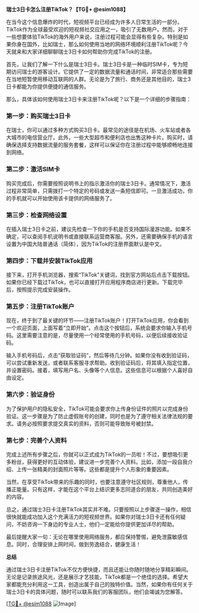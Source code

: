 **瑞士3日卡怎么注册TikTok？【TG💪+ @esim1088】**

在当今这个信息爆炸的时代，短视频平台已经成为许多人日常生活的一部分。TikTok作为全球最受欢迎的短视频社交应用之一，吸引了无数用户。然而，对于一些想要体验TikTok的海外用户来说，注册过程可能会显得有些复杂。特别是如果你身在国外，比如瑞士，那么如何使用当地的网络环境顺利注册TikTok呢？今天就来和大家详细聊聊瑞士3日卡如何帮助你完成TikTok的注册。

首先，让我们了解一下什么是瑞士3日卡。瑞士3日卡是一种临时SIM卡，专为短期访问瑞士的游客设计。它提供了一定的数据流量和通话时间，非常适合那些需要在当地短暂使用移动互联网的人群。无论是为了旅行、商务还是其他目的，瑞士3日卡都能为你提供便捷的通信服务。

那么，具体该如何使用瑞士3日卡来注册TikTok呢？以下是一个详细的步骤指南：

### 第一步：购买瑞士3日卡

在瑞士，你可以通过多种方式购买3日卡。最常见的途径是在机场、火车站或者各大城市的电信营业厅。此外，一些大型超市和便利店也出售这种卡片。购买时，请确保选择支持数据流量的服务套餐，这样可以保证你在注册过程中能够顺畅地连接到网络。

### 第二步：激活SIM卡

购买完成后，你需要按照说明书上的指示激活你的瑞士3日卡。通常情况下，激活过程非常简单，只需拨打一个特定的号码或发送一条短信即可。一旦激活成功，你的手机就可以开始使用该卡提供的网络服务了。

### 第三步：检查网络设置

在插入瑞士3日卡之前，建议先检查一下你的手机是否支持国际漫游功能。如果不确定，可以查阅手机说明书或直接联系运营商客服。另外，还需要确保手机的语言设置为中国大陆普通话（简体），因为TikTok的注册界面默认是中文。

### 第四步：下载并安装TikTok应用

接下来，打开手机浏览器，搜索“TikTok”关键词，找到官方网站后点击下载按钮。如果你已经下载过TikTok，也可以直接打开应用程序商店进行更新。下载完毕后，按照提示完成安装操作。

### 第五步：注册TikTok账户

现在，终于到了最关键的环节——注册TikTok账户！打开TikTok应用，你会看到一个欢迎页面，上面写着“立即开始”。点击这个按钮后，系统会要求你输入手机号码。这里需要注意的是，尽量使用一个经常使用的手机号码，以便后续接收验证码。

输入手机号码后，点击“获取验证码”，然后等待几分钟。如果你没有收到验证码，可以尝试重新发送，或者联系客服寻求帮助。收到验证码后，将其填入指定位置，并设置密码。接着，填写用户名、头像等个人信息。这些信息可以根据个人喜好自由设定。

### 第六步：验证身份

为了保护用户的隐私安全，TikTok可能会要求你上传身份证件的照片以完成身份验证。这一步骤是为了防止虚假账号的创建，同时也是为了遵守相关法律法规的要求。请务必按照要求提交真实的资料，否则可能导致账号被封禁。

### 第七步：完善个人资料

完成上述所有步骤之后，你就可以正式成为TikTok的一员啦！不过，要想吸引更多粉丝，获得更好的互动体验，建议进一步完善个人资料。比如，添加一段自我介绍、上传一张精美的封面照片等等。这些都是提升个人形象的重要因素。

当然，在享受TikTok带来的乐趣的同时，也要注意遵守社区规则，尊重他人，传播正能量。只有这样，才能在这个平台上结识更多志同道合的朋友，共同创造美好的内容。

总之，通过瑞士3日卡注册TikTok其实并不难。只要按照以上步骤逐一操作，相信很快就能成功加入这个充满活力的短视频世界。如果你对瑞士3日卡还有任何疑问，不妨咨询一下身边的专业人士，他们一定能给你提供更加详尽的帮助。

最后提醒大家一句：无论在哪里使用网络服务，都应保持警惕，避免泄露敏感信息。同时，合理安排上网时间，做到劳逸结合，健康生活！

**总结**

通过瑞士3日卡注册TikTok不仅方便快捷，而且还能让你随时随地分享精彩瞬间。无论是记录旅途风光，还是展示才艺技能，TikTok都是一个绝佳的选择。希望大家都能充分利用这一工具，创造出属于自己的独特价值。当然，如果你有任何关于瑞士3日卡的具体问题，随时可以联系我们的客服团队，他们会竭诚为您解答。

[[TG💪+ @esim1088](https://t.me/s/esim1088) ![Image](https://i.postimg.cc/4NQfJmqS/Snipaste-2025-05-13-00-14-12.png)]